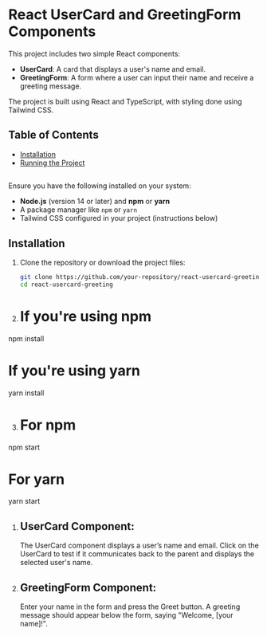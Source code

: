 # React UserCard and GreetingForm Components

This project includes two simple React components:
- **UserCard**: A card that displays a user's name and email.
- **GreetingForm**: A form where a user can input their name and receive a greeting message.

The project is built using React and TypeScript, with styling done using Tailwind CSS.

## Table of Contents

- [Installation](#installation)
- [Running the Project](#running-the-project)


## 

Ensure you have the following installed on your system:
- **Node.js** (version 14 or later) and **npm** or **yarn**
- A package manager like `npm` or `yarn`
- Tailwind CSS configured in your project (instructions below)

## Installation

1. Clone the repository or download the project files:

   ```bash
   git clone https://github.com/your-repository/react-usercard-greeting.git
   cd react-usercard-greeting

2. # If you're using npm
npm install

# If you're using yarn
yarn install

3. # For npm
npm start

# For yarn
yarn start

1. ## UserCard Component:

    The UserCard component displays a user’s name and email.
    Click on the UserCard to test if it communicates back to the parent and displays the selected user's name.

2. ## GreetingForm Component:

    Enter your name in the form and press the Greet button.
    A greeting message should appear below the form, saying "Welcome, [your name]!".